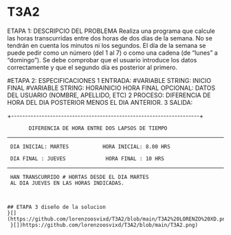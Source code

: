# T3A2

ETAPA 1: DESCRIPCIO DEL PROBLEMA 
Realiza una programa que calcule las horas transcurridas entre dos horas de dos días de la semana. No se tendrán en cuenta los minutos ni los segundos. El día de la semana se puede pedir como un número (del 1 al 7) o como una cadena (de “lunes” a “domingo”). Se debe comprobar que el usuario introduce los datos correctamente y que el segundo día es posterior al primero.

#ETAPA 2: ESPECIFICACIONES 
1 ENTRADA:
#VARIABLE STRING: INICIO 
FINAL 
#VARIABLE STRING: HORAINICIO
HORA FINAL 
OPCIONAL: DATOS DEL USUARIO (NOMBRE, APELLIDO, ETC)
2 PROCESO:
DIFERENCIA DE HORA DEL DIA POSTERIOR MENOS EL DIA ANTERIOR. 
3 SALIDA:

+--------------------------------------------------------------------+

           DIFERENCIA DE HORA ENTRE DOS LAPSOS DE TIEMPO 
           
----------------------------------------------------------------------
     DIA INICIAL: MARTES           HORA INICIAL: 8.00 HRS 
     
     DIA FINAL : JUEVES             HORA FINAL : 10 HRS 
----------------------------------------------------------------------
     HAN TRANSCURRIDO # HORTAS DESDE EL DIA MARTES
     AL DIA JUEVES EN LAS HORAS INDICADAS.    
     
     
     
    ## ETAPA 3 diseño de la solucion 
    }[](https://github.com/lorenzoosvixd/T3A2/blob/main/T3A2%20LORENZO%20XD.png)
     }[])https://github.com/lorenzoosvixd/T3A2/blob/main/T3A2.png)
                                 
